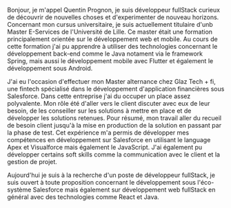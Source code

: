 

Bonjour, je m'appel Quentin Prognon, je suis développeur fullStack curieux de découvrir de nouvelles choses et d'experimenter 
de nouveau horizons. 
Concernant mon cursus universitaire, je suis actuellement titulaire d'unb Master E-Services de l'Université de Lille.
Ce master était une formation principalement orientée sur le développement web et mobile.
Au cours de cette formation j'ai pu apprendre à utiliser des technologies concernant le développement back-end comme le Java
notament via le framework Spring, mais aussi le développement mobile avec Flutter et également le développement sous Android.

J'ai eu l'occasion d'effectuer mon Master alternance chez Glaz Tech + fi, une fintech spécialisé dans le développement d'application
financières sous Salesforce. Dans cette entreprise j'ai du occuper un place assez polyvalente. Mon rôle été d'aller vers le client
discuter avec eux de leur besoin, de les conseiller sur les solutions à mettre en place et de développer les solutions retenues.
Pour résumé, mon travail aller du recueil de besoin client jusqu'à la mise en production de la solution en passant par la phase de test.
Cet expérience m'a permis de développer mes compétences en développement sur Salesforce en utilisant le language Apex et Visualforce mais
également le JavaScript. J'ai également pu développer certains soft skills comme la communication avec le client et la gestion de projet.

Aujourd'hui je suis à la recherche d'un poste de développeur fullStack, je suis ouvert à toute proposition concernant le développement sous
l'éco-système Salesforce mais également sur développement web fullStack en général avec des technologies comme React et Java.


